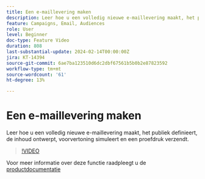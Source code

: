 ```yaml
---
title: Een e-maillevering maken
description: Leer hoe u een volledig nieuwe e-maillevering maakt, het publiek definieert, de inhoud ontwerpt, voorvertoning simuleert en een proefdruk verzendt.
feature: Campaigns, Email, Audiences
role: User
level: Beginner
doc-type: Feature Video
duration: 808
last-substantial-update: 2024-02-14T00:00:00Z
jira: KT-14394
source-git-commit: 6ae7ba123510d6dc2dbf67561b5b0b2e87823592
workflow-type: tm+mt
source-wordcount: '61'
ht-degree: 13%

---
```



# Een e-maillevering maken

Leer hoe u een volledig nieuwe e-maillevering maakt, het publiek definieert, de inhoud ontwerpt, voorvertoning simuleert en een proefdruk verzendt.

>[!VIDEO](https://video.tv.adobe.com/v/3425866/?learn=on)

Voor meer informatie over deze functie raadpleegt u de [productdocumentatie](https://experienceleague.adobe.com/docs/campaign-web/v8/msg/gs-deliveries.html?lang=nl-NL)